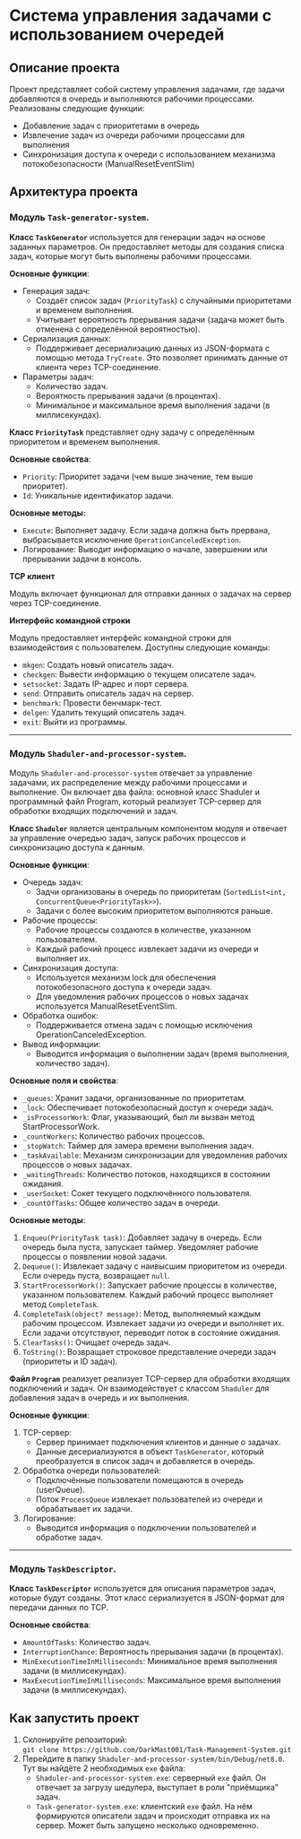 # Система управления задачами с использованием очередей

## Описание проекта

Проект представляет собой систему управления задачами, где задачи добавляются в очередь и выполняются рабочими процессами. Реализованы следующие функции:

- Добавление задач c приоритетами в очередь
- Извлечение задач из очереди рабочими процессами для выполнения
- Синхронизация доступа к очереди с использованием механизма потокобезопасности (ManualResetEventSlim)

## Архитектура проекта

### Модуль `Task-generator-system`.

**Класс `TaskGenerator`** используется для генерации задач на основе заданных параметров. Он предоставляет методы для создания списка задач, которые могут быть выполнены рабочими процессами.

**Основные функции**:

- Генерация задач:
  - Создаёт список задач (`PriorityTask`) с случайными приоритетами и временем выполнения.
  - Учитывает вероятность прерывания задачи (задача может быть отменена с определённой вероятностью).
- Сериализация данных:
  - Поддерживает десериализацию данных из JSON-формата с помощью метода `TryCreate`. Это позволяет принимать данные от клиента через TCP-соединение.
- Параметры задач:
  - Количество задач.
  - Вероятность прерывания задачи (в процентах).
  - Минимальное и максимальное время выполнения задачи (в миллисекундах).

**Класс `PriorityTask`** представляет одну задачу с определённым приоритетом и временем выполнения.

**Основные свойства**:

- `Priority`: Приоритет задачи (чем выше значение, тем выше приоритет).
- `Id`: Уникальные идентификатор задачи.

**Основные методы:**

- `Execute`: Выполняет задачу. Если задача должна быть прервана, выбрасывается исключение `OperationCanceledException`.
- Логирование: Выводит информацию о начале, завершении или прерывании задачи в консоль.

**TCP клиент**

Модуль включает функционал для отправки данных о задачах на сервер через TCP-соединение.

**Интерфейс командной строки**

Модуль предоставляет интерфейс командной строки для взаимодействия с пользователем. Доступны следующие команды:

- `mkgen`: Создать новый описатель задач.
- `checkgen`: Вывести информацию о текущем описателе задач.
- `setsocket`: Задать IP-адрес и порт сервера.
- `send`: Отправить описатель задач на сервер.
- `benchmark`: Провести бенчмарк-тест.
- `delgen`: Удалить текущий описатель задач.
- `exit`: Выйти из программы.

---

### Модуль `Shaduler-and-processor-system`.

Модуль `Shaduler-and-processor-system` отвечает за управление задачами, их распределение между рабочими процессами и выполнение. Он включает два файла: основной класс Shaduler и программный файл Program, который реализует TCP-сервер для обработки входящих подключений и задач.

**Класс `Shaduler`** является центральным компонентом модуля и отвечает за управление очередью задач, запуск рабочих процессов и синхронизацию доступа к данным.

**Основные функции**:

- Очередь задач:
  - Задчи организованы в очередь по приоритетам (`SortedList<int, ConcurrentQueue<PriorityTask>>`).
  - Задачи с более высоким приоритетом выполняются раньше.
- Рабочие процессы:
  - Рабочие процессы создаются в количестве, указанном пользователем.
  - Каждый рабочий процесс извлекает задачи из очереди и выполняет их.
- Синхронизация доступа:
  - Используется механизм lock для обеспечения потокобезопасного доступа к очереди задач.
  - Для уведомления рабочих процессов о новых задачах используется ManualResetEventSlim.
- Обработка ошибок:
  - Поддерживается отмена задач с помощью исключения OperationCanceledException.
- Вывод информации:
  - Выводится информация о выполнении задач (время выполнения, количество задач).

**Основные поля и свойства**:

- `_queues`: Хранит задачи, организованные по приоритетам.
- `_lock`: Обеспечивает потокобезопасный доступ к очереди задач.
- `_isProcessorWork`: Флаг, указывающий, был ли вызван метод StartProcessorWork.
- `_countWorkers`: Количество рабочих процессов.
- `_stopWatch`: Таймер для замера времени выполнения задач.
- `_taskAvailable`: Механизм синхронизации для уведомления рабочих процессов о новых задачах.
- `_waitingThreads`: Количество потоков, находящихся в состоянии ожидания.
- `_userSocket`: Сокет текущего подключённого пользователя.
- `_countOfTasks`: Общее количество задач в очереди.

**Основные методы**:

1. `Enqueu(PriorityTask task)`: Добавляет задачу в очередь. Если очередь была пуста, запускает таймер. Уведомляет рабочие процессы о появлении новой задачи.
2. `Dequeue()`: Извлекает задачу с наивысшим приоритетом из очереди. Если очередь пуста, возвращает `null`.
3. `StartProcessorWork()`: Запускает рабочие процессы в количестве, указанном пользователем. Каждый рабочий процесс выполняет метод `CompleteTask`.
4. `CompleteTask(object? message)`: Метод, выполняемый каждым рабочим процессом. Извлекает задачи из очереди и выполняет их. Если задачи отсутствуют, переводит поток в состояние ожидания.
5. `ClearTasks()`: Очищает очередь задач.
6. `ToString()`: Возвращает строковое представление очереди задач (приоритеты и ID задач).

**Файл `Program`** реализует реализует TCP-сервер для обработки входящих подключений и задач. Он взаимодействует с классом `Shaduler` для добавления задач в очередь и их выполнения.

**Основные функции**:

1. TCP-сервер:
   - Сервер принимает подключения клиентов и данные о задачах.
   - Данные десериализуются в объект `TaskGenerator`, который преобразуется в список задач и добавляется в очередь.
2. Обработка очереди пользователей:
   - Подключённые пользователи помещаются в очередь (userQueue).
   - Поток `ProcessQueue` извлекает пользователей из очереди и обрабатывает их задачи.
3. Логирование:
   - Выводится информация о подключении пользователей и обработке задач.

---

### Модуль `TaskDescriptor`.

**Класс `TaskDescriptor`** используется для описания параметров задач, которые будут созданы. Этот класс сериализуется в JSON-формат для передачи данных по TCP.

**Основные свойства**:

- `AmountOfTasks`: Количество задач.
- `InterruptionChance`: Вероятность прерывания задачи (в процентах).
- `MinExecutionTimeInMilliseconds`: Минимальное время выполнения задачи (в миллисекундах).
- `MaxExecutionTimeInMilliseconds`: Максимальное время выполнения задачи (в миллисекундах).

## Как запустить проект

1. Склонируйте репозиторий:<br>
   `git clone https://github.com/DarkMast001/Task-Management-System.git`<br>
2. Перейдите в папку `Shaduler-and-processor-system/bin/Debug/net8.0`.
   Тут вы найдёте 2 необходимых `exe` файла:<br>
   - `Shaduler-and-processor-system.exe`: серверный `exe` файл. Он отвечает за загрузу шедулера, выступает в роли "приёмщика" задач.
   - `Task-generator-system.exe`: клиентский `exe` файл. На нём формируются описатели задач и происходит отправка их на сервер. Может быть запущено несколько одновременно.
